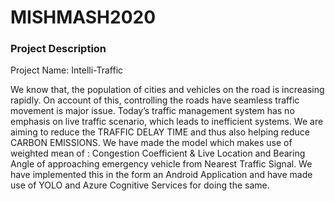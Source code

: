 # MISHMASH2020
### **Project Description**
Project Name: Intelli-Traffic

We know that, the population of cities and vehicles on the road is increasing rapidly. On account of this, controlling the roads have seamless traffic movement is major issue. Today’s traffic management system has no emphasis on live traffic scenario, which leads to inefficient systems. 
We are aiming to reduce the TRAFFIC DELAY TIME and thus also helping reduce CARBON EMISSIONS. We have made the model which makes use of weighted mean of : Congestion Coefficient & Live Location and Bearing Angle of approaching emergency vehicle from Nearest Traffic Signal.
We have implemented this in the form an Android Application and have made use of YOLO and Azure Cognitive Services for doing the same.

